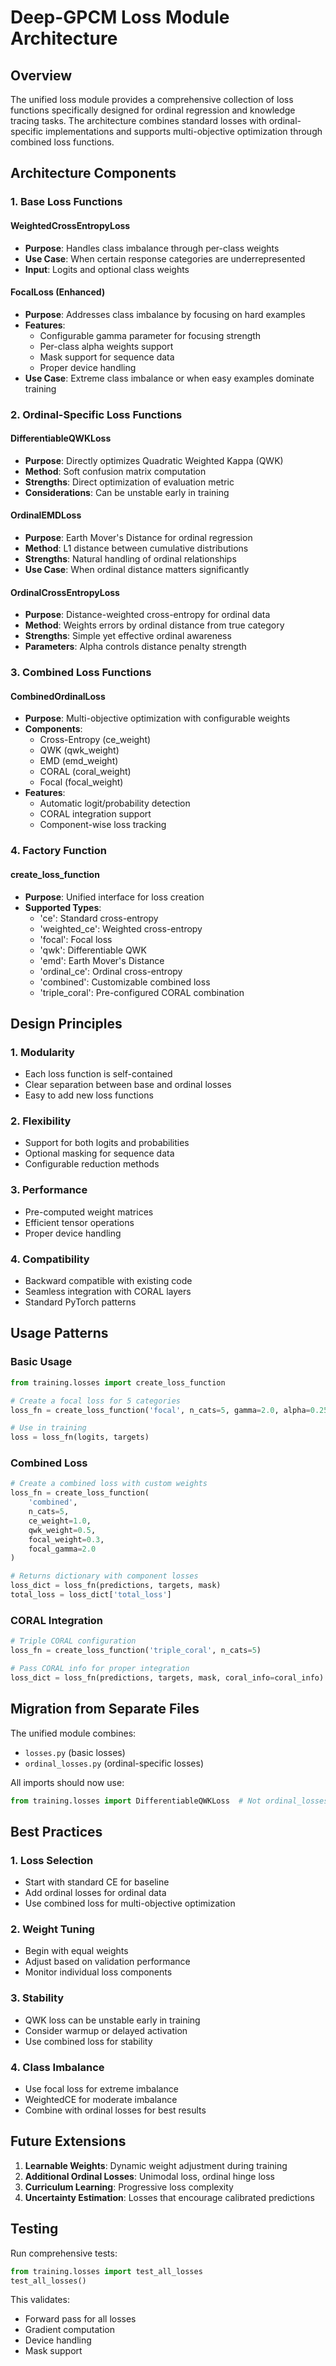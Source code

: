 # Deep-GPCM Loss Module Architecture

## Overview

The unified loss module provides a comprehensive collection of loss functions specifically designed for ordinal regression and knowledge tracing tasks. The architecture combines standard losses with ordinal-specific implementations and supports multi-objective optimization through combined loss functions.

## Architecture Components

### 1. Base Loss Functions

#### WeightedCrossEntropyLoss
- **Purpose**: Handles class imbalance through per-class weights
- **Use Case**: When certain response categories are underrepresented
- **Input**: Logits and optional class weights

#### FocalLoss (Enhanced)
- **Purpose**: Addresses class imbalance by focusing on hard examples
- **Features**:
  - Configurable gamma parameter for focusing strength
  - Per-class alpha weights support
  - Mask support for sequence data
  - Proper device handling
- **Use Case**: Extreme class imbalance or when easy examples dominate training

### 2. Ordinal-Specific Loss Functions

#### DifferentiableQWKLoss
- **Purpose**: Directly optimizes Quadratic Weighted Kappa (QWK)
- **Method**: Soft confusion matrix computation
- **Strengths**: Direct optimization of evaluation metric
- **Considerations**: Can be unstable early in training

#### OrdinalEMDLoss
- **Purpose**: Earth Mover's Distance for ordinal regression
- **Method**: L1 distance between cumulative distributions
- **Strengths**: Natural handling of ordinal relationships
- **Use Case**: When ordinal distance matters significantly

#### OrdinalCrossEntropyLoss
- **Purpose**: Distance-weighted cross-entropy for ordinal data
- **Method**: Weights errors by ordinal distance from true category
- **Strengths**: Simple yet effective ordinal awareness
- **Parameters**: Alpha controls distance penalty strength

### 3. Combined Loss Functions

#### CombinedOrdinalLoss
- **Purpose**: Multi-objective optimization with configurable weights
- **Components**:
  - Cross-Entropy (ce_weight)
  - QWK (qwk_weight)
  - EMD (emd_weight)
  - CORAL (coral_weight)
  - Focal (focal_weight)
- **Features**:
  - Automatic logit/probability detection
  - CORAL integration support
  - Component-wise loss tracking

### 4. Factory Function

#### create_loss_function
- **Purpose**: Unified interface for loss creation
- **Supported Types**:
  - 'ce': Standard cross-entropy
  - 'weighted_ce': Weighted cross-entropy
  - 'focal': Focal loss
  - 'qwk': Differentiable QWK
  - 'emd': Earth Mover's Distance
  - 'ordinal_ce': Ordinal cross-entropy
  - 'combined': Customizable combined loss
  - 'triple_coral': Pre-configured CORAL combination

## Design Principles

### 1. Modularity
- Each loss function is self-contained
- Clear separation between base and ordinal losses
- Easy to add new loss functions

### 2. Flexibility
- Support for both logits and probabilities
- Optional masking for sequence data
- Configurable reduction methods

### 3. Performance
- Pre-computed weight matrices
- Efficient tensor operations
- Proper device handling

### 4. Compatibility
- Backward compatible with existing code
- Seamless integration with CORAL layers
- Standard PyTorch patterns

## Usage Patterns

### Basic Usage
```python
from training.losses import create_loss_function

# Create a focal loss for 5 categories
loss_fn = create_loss_function('focal', n_cats=5, gamma=2.0, alpha=0.25)

# Use in training
loss = loss_fn(logits, targets)
```

### Combined Loss
```python
# Create a combined loss with custom weights
loss_fn = create_loss_function(
    'combined',
    n_cats=5,
    ce_weight=1.0,
    qwk_weight=0.5,
    focal_weight=0.3,
    focal_gamma=2.0
)

# Returns dictionary with component losses
loss_dict = loss_fn(predictions, targets, mask)
total_loss = loss_dict['total_loss']
```

### CORAL Integration
```python
# Triple CORAL configuration
loss_fn = create_loss_function('triple_coral', n_cats=5)

# Pass CORAL info for proper integration
loss_dict = loss_fn(predictions, targets, mask, coral_info=coral_info)
```

## Migration from Separate Files

The unified module combines:
- `losses.py` (basic losses)
- `ordinal_losses.py` (ordinal-specific losses)

All imports should now use:
```python
from training.losses import DifferentiableQWKLoss  # Not ordinal_losses
```

## Best Practices

### 1. Loss Selection
- Start with standard CE for baseline
- Add ordinal losses for ordinal data
- Use combined loss for multi-objective optimization

### 2. Weight Tuning
- Begin with equal weights
- Adjust based on validation performance
- Monitor individual loss components

### 3. Stability
- QWK loss can be unstable early in training
- Consider warmup or delayed activation
- Use combined loss for stability

### 4. Class Imbalance
- Use focal loss for extreme imbalance
- WeightedCE for moderate imbalance
- Combine with ordinal losses for best results

## Future Extensions

1. **Learnable Weights**: Dynamic weight adjustment during training
2. **Additional Ordinal Losses**: Unimodal loss, ordinal hinge loss
3. **Curriculum Learning**: Progressive loss complexity
4. **Uncertainty Estimation**: Losses that encourage calibrated predictions

## Testing

Run comprehensive tests:
```python
from training.losses import test_all_losses
test_all_losses()
```

This validates:
- Forward pass for all losses
- Gradient computation
- Device handling
- Mask support